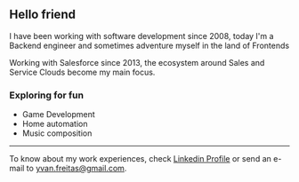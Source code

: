 
## Hello friend
I have been working with software development since 2008, today I'm a Backend engineer and sometimes adventure myself in the land of Frontends

Working with Salesforce since 2013, the ecosystem around Sales and Service Clouds become my main focus.

### Exploring for fun
- Game Development
- Home automation
- Music composition
---
To know about my work experiences, check [Linkedin Profile](https://www.linkedin.com/in/https://www.linkedin.com/in/yvan-freitas//) or send an e-mail to yvan.freitas@gmail.com.
